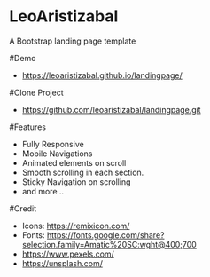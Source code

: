 # LeoAristizabal

A Bootstrap landing page template

#Demo
- https://leoaristizabal.github.io/landingpage/

#Clone Project
- https://github.com/leoaristizabal/landingpage.git

#Features
- Fully Responsive
- Mobile Navigations
- Animated elements on scroll
- Smooth scrolling in each section.
- Sticky Navigation on scrolling
- and more ..

#Credit
- Icons: https://remixicon.com/
- Fonts: https://fonts.google.com/share?selection.family=Amatic%20SC:wght@400;700
- https://www.pexels.com/
- https://unsplash.com/
